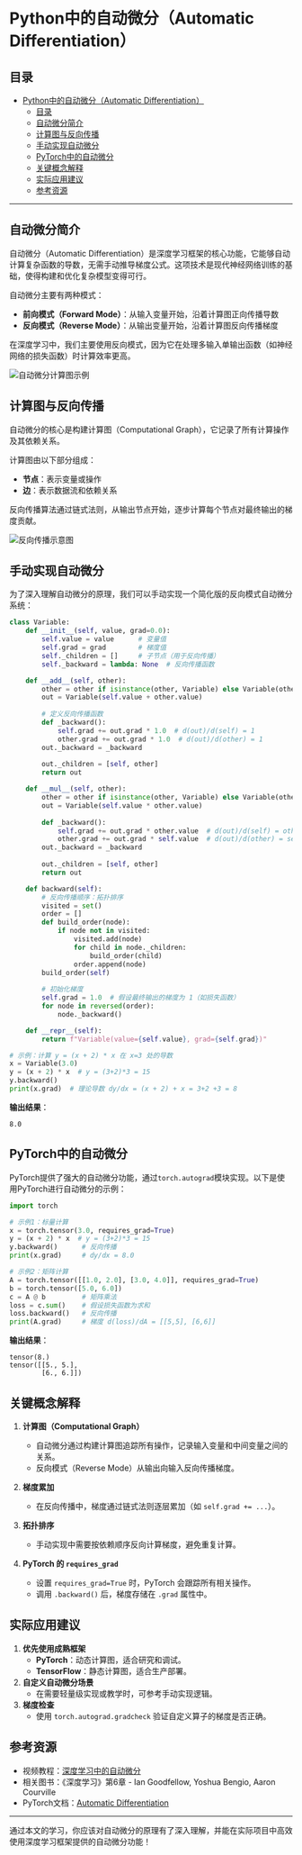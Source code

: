 # Python中的自动微分（Automatic Differentiation）

## 目录
- [Python中的自动微分（Automatic Differentiation）](#python中的自动微分automatic-differentiation)
  - [目录](#目录)
  - [自动微分简介](#自动微分简介)
  - [计算图与反向传播](#计算图与反向传播)
  - [手动实现自动微分](#手动实现自动微分)
  - [PyTorch中的自动微分](#pytorch中的自动微分)
  - [关键概念解释](#关键概念解释)
  - [实际应用建议](#实际应用建议)
  - [参考资源](#参考资源)

---

## 自动微分简介

自动微分（Automatic Differentiation）是深度学习框架的核心功能，它能够自动计算复杂函数的导数，无需手动推导梯度公式。这项技术是现代神经网络训练的基础，使得构建和优化复杂模型变得可行。

自动微分主要有两种模式：
- **前向模式（Forward Mode）**：从输入变量开始，沿着计算图正向传播导数
- **反向模式（Reverse Mode）**：从输出变量开始，沿着计算图反向传播梯度

在深度学习中，我们主要使用反向模式，因为它在处理多输入单输出函数（如神经网络的损失函数）时计算效率更高。

![自动微分计算图示例](../static/uploads/baidu_images/image1.png)

## 计算图与反向传播

自动微分的核心是构建计算图（Computational Graph），它记录了所有计算操作及其依赖关系。

计算图由以下部分组成：
- **节点**：表示变量或操作
- **边**：表示数据流和依赖关系

反向传播算法通过链式法则，从输出节点开始，逐步计算每个节点对最终输出的梯度贡献。

![反向传播示意图](../static/uploads/baidu_images/image2.png)

## 手动实现自动微分

为了深入理解自动微分的原理，我们可以手动实现一个简化版的反向模式自动微分系统：

```python
class Variable:
    def __init__(self, value, grad=0.0):
        self.value = value      # 变量值
        self.grad = grad        # 梯度值
        self._children = []     # 子节点（用于反向传播）
        self._backward = lambda: None  # 反向传播函数

    def __add__(self, other):
        other = other if isinstance(other, Variable) else Variable(other)
        out = Variable(self.value + other.value)
        
        # 定义反向传播函数
        def _backward():
            self.grad += out.grad * 1.0  # d(out)/d(self) = 1
            other.grad += out.grad * 1.0  # d(out)/d(other) = 1
        out._backward = _backward
        
        out._children = [self, other]
        return out

    def __mul__(self, other):
        other = other if isinstance(other, Variable) else Variable(other)
        out = Variable(self.value * other.value)
        
        def _backward():
            self.grad += out.grad * other.value  # d(out)/d(self) = other.value
            other.grad += out.grad * self.value  # d(out)/d(other) = self.value
        out._backward = _backward
        
        out._children = [self, other]
        return out

    def backward(self):
        # 反向传播顺序：拓扑排序
        visited = set()
        order = []
        def build_order(node):
            if node not in visited:
                visited.add(node)
                for child in node._children:
                    build_order(child)
                order.append(node)
        build_order(self)
        
        # 初始化梯度
        self.grad = 1.0  # 假设最终输出的梯度为 1（如损失函数）
        for node in reversed(order):
            node._backward()

    def __repr__(self):
        return f"Variable(value={self.value}, grad={self.grad})"

# 示例：计算 y = (x + 2) * x 在 x=3 处的导数
x = Variable(3.0)
y = (x + 2) * x  # y = (3+2)*3 = 15
y.backward()
print(x.grad)  # 理论导数 dy/dx = (x + 2) + x = 3+2 +3 = 8
```

**输出结果**：
```
8.0
```

## PyTorch中的自动微分

PyTorch提供了强大的自动微分功能，通过`torch.autograd`模块实现。以下是使用PyTorch进行自动微分的示例：

```python
import torch

# 示例1：标量计算
x = torch.tensor(3.0, requires_grad=True)
y = (x + 2) * x  # y = (3+2)*3 = 15
y.backward()      # 反向传播
print(x.grad)     # dy/dx = 8.0

# 示例2：矩阵计算
A = torch.tensor([[1.0, 2.0], [3.0, 4.0]], requires_grad=True)
b = torch.tensor([5.0, 6.0])
c = A @ b         # 矩阵乘法
loss = c.sum()    # 假设损失函数为求和
loss.backward()   # 反向传播
print(A.grad)     # 梯度 d(loss)/dA = [[5,5], [6,6]]
```

**输出结果**：
```
tensor(8.)
tensor([[5., 5.],
        [6., 6.]])
```

## 关键概念解释

1. **计算图（Computational Graph）**  
   - 自动微分通过构建计算图追踪所有操作，记录输入变量和中间变量之间的关系。
   - 反向模式（Reverse Mode）从输出向输入反向传播梯度。

2. **梯度累加**  
   - 在反向传播中，梯度通过链式法则逐层累加（如 `self.grad += ...`）。

3. **拓扑排序**  
   - 手动实现中需要按依赖顺序反向计算梯度，避免重复计算。

4. **PyTorch 的 `requires_grad`**  
   - 设置 `requires_grad=True` 时，PyTorch 会跟踪所有相关操作。
   - 调用 `.backward()` 后，梯度存储在 `.grad` 属性中。

## 实际应用建议

1. **优先使用成熟框架**  
   - **PyTorch**：动态计算图，适合研究和调试。
   - **TensorFlow**：静态计算图，适合生产部署。
2. **自定义自动微分场景**  
   - 在需要轻量级实现或教学时，可参考手动实现逻辑。
3. **梯度检查**  
   - 使用 `torch.autograd.gradcheck` 验证自定义算子的梯度是否正确。

## 参考资源

- 视频教程：[深度学习中的自动微分](../static/uploads/video_1.mp4)
- 相关图书：《深度学习》第6章 - Ian Goodfellow, Yoshua Bengio, Aaron Courville
- PyTorch文档：[Automatic Differentiation](https://pytorch.org/tutorials/beginner/blitz/autograd_tutorial.html)

---

通过本文的学习，你应该对自动微分的原理有了深入理解，并能在实际项目中高效使用深度学习框架提供的自动微分功能！